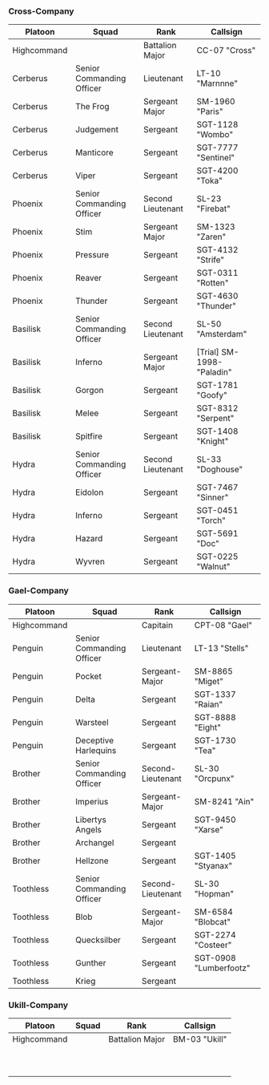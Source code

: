 ### Cross-Company

| Platoon     | Squad                     | Rank              | Callsign                   |
| ----------- | ------------------------- | ----------------- | -------------------------- |
| Highcommand |                           | Battalion Major   | CC-07 "Cross"              |
| Cerberus    | Senior Commanding Officer | Lieutenant        | LT-10 "Marnnne"            |
| Cerberus    | The Frog                  | Sergeant Major    | SM-1960 "Paris"            |
| Cerberus    | Judgement                 | Sergeant          | SGT-1128 "Wombo"           |
| Cerberus    | Manticore                 | Sergeant          | SGT-7777 "Sentinel"        |
| Cerberus    | Viper                     | Sergeant          | SGT-4200 "Toka"            |
| Phoenix     | Senior Commanding Officer | Second Lieutenant | SL-23 "Firebat"            |
| Phoenix     | Stim                      | Sergeant Major    | SM-1323 "Zaren"            |
| Phoenix     | Pressure                  | Sergeant          | SGT-4132 "Strife"          |
| Phoenix     | Reaver                    | Sergeant          | SGT-0311 "Rotten"          |
| Phoenix     | Thunder                   | Sergeant          | SGT-4630 "Thunder"         |
| Basilisk    | Senior Commanding Officer | Second Lieutenant | SL-50 "Amsterdam"          |
| Basilisk    | Inferno                   | Sergeant Major    | [Trial] SM-1998- "Paladin" |
| Basilisk    | Gorgon                    | Sergeant          | SGT-1781 "Goofy"           |
| Basilisk    | Melee                     | Sergeant          | SGT-8312 "Serpent"         |
| Basilisk    | Spitfire                  | Sergeant          | SGT-1408 "Knight"          |
| Hydra       | Senior Commanding Officer | Second Lieutenant | SL-33 "Doghouse"           |
| Hydra       | Eidolon                   | Sergeant          | SGT-7467 "Sinner"          |
| Hydra       | Inferno                   | Sergeant          | SGT-0451 "Torch"           |
| Hydra       | Hazard                    | Sergeant          | SGT-5691 "Doc"             |
| Hydra       | Wyvren                    | Sergeant          | SGT-0225 "Walnut"          |
### Gael-Company

| Platoon     | Squad                     | Rank              | Callsign               |
| ----------- | ------------------------- | ----------------- | ---------------------- |
| Highcommand |                           | Capitain          | CPT-08 "Gael"          |
| Penguin     | Senior Commanding Officer | Lieutenant        | LT-13 "Stells"         |
| Penguin     | Pocket                    | Sergeant-Major    | SM-8865 "Miget"        |
| Penguin     | Delta                     | Sergeant          | SGT-1337 "Raian"       |
| Penguin     | Warsteel                  | Sergeant          | SGT-8888 "Eight"       |
| Penguin     | Deceptive Harlequins      | Sergeant          | SGT-1730 "Tea"         |
| Brother     | Senior Commanding Officer | Second-Lieutenant | SL-30 "Orcpunx"        |
| Brother     | Imperius                  | Sergeant-Major    | SM-8241 "Ain"          |
| Brother     | Libertys Angels           | Sergeant          | SGT-9450 "Xarse"       |
| Brother     | Archangel                 | Sergeant          |                        |
| Brother     | Hellzone                  | Sergeant          | SGT-1405 "Styanax"     |
| Toothless   | Senior Commanding Officer | Second-Lieutenant | SL-30 "Hopman"         |
| Toothless   | Blob                      | Sergeant-Major    | SM-6584 "Blobcat"      |
| Toothless   | Quecksilber               | Sergeant          | SGT-2274 "Costeer"     |
| Toothless   | Gunther                   | Sergeant          | SGT-0908 "Lumberfootz" |
| Toothless   | Krieg                     | Sergeant          |                        |

### Ukill-Company


| Platoon     | Squad | Rank            | Callsign      |
| ----------- | ----- | --------------- | ------------- |
| Highcommand |       | Battalion Major | BM-03 "Ukill" |
|             |       |                 |               |
|             |       |                 |               |
|             |       |                 |               |
|             |       |                 |               |
|             |       |                 |               |
|             |       |                 |               |
|             |       |                 |               |
|             |       |                 |               |
|             |       |                 |               |
|             |       |                 |               |
